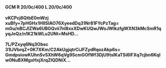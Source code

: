 #### GCM R 20/0c/400 L 20/0c/400
**vKCPcj6QtbE0mWzj**<br/>**xuBfy+7pHGHx1HIISIAO76XyeedDq31Nr81FYcPzTag=**<br/>**mGu/nBCJlZWa6UBGQvii7nl8xxXDwKUQwJWoJWIkzfgWXN3kMcSmR1qyqJeQz/n1K21kWLu2UNt+MsHD...**<br/><br/>
**7L/PZxyq6Nq3Obsc**<br/>**31IJVbrqZ+0K7XKm/C2AkUgjqtrCiJFZydRqozAkp6s=**<br/>**GmdpsiowKUhnSvSXhW6qVg9ScmGOfWf3DjU9tslKaTSi6IFXq7cjbn6Kqlw0NuBXMgxHxjXrqZlQDNiX...**